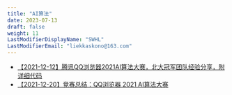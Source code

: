 ```yaml
---
title: "AI算法"
date: 2023-07-13
draft: false
weight: 11
LastModifierDisplayName: "SWHL"
LastModifierEmail: "liekkaskono@163.com"
---
```

 
- [【2021-12-12】腾讯QQ浏览器2021AI算法大赛，北大冠军团队经验分享，附详细代码](https://mp.weixin.qq.com/s/CGrVYSq_nFj7dVWN8fheCw)
- [【2021-12-20】竞赛总结：QQ浏览器 2021 AI算法大赛](http://mp.weixin.qq.com/s?__biz=MzIwNDA5NDYzNA==&amp;mid=2247497521&amp;idx=1&amp;sn=3bbcd5d134c117150642b5897b4f0a6d&amp;chksm=96c7daf4a1b053e224fffa25f0ea7fb5433c6e2d22f75e54dd14ff8799337868b638320e7849&amp;scene=21#wechat_redirect)
